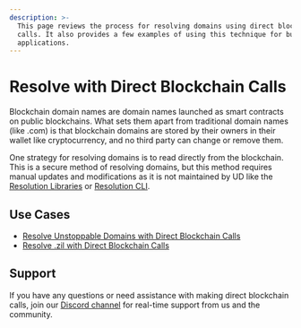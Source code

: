 ```yaml
---
description: >-
  This page reviews the process for resolving domains using direct blockchain
  calls. It also provides a few examples of using this technique for building
  applications.
---
```


# Resolve with Direct Blockchain Calls

Blockchain domain names are domain names launched as smart contracts on public blockchains. What sets them apart from traditional domain names (like .com) is that blockchain domains are stored by their owners in their wallet like cryptocurrency, and no third party can change or remove them.

One strategy for resolving domains is to read directly from the blockchain. This is a secure method of resolving domains, but this method requires manual updates and modifications as it is not maintained by UD like the [Resolution Libraries](../resolution-libraries/) or [Resolution CLI](../resolution-cli.md).

## **Use Cases**

* [Resolve Unstoppable Domains with Direct Blockchain Calls](resolve-unstoppable-domain-names.md)
* [Resolve .zil with Direct Blockchain Calls](resolve-.zil-without-libraries.md)

## Support

If you have any questions or need assistance with making direct blockchain calls, join our [Discord channel](https://discord.gg/b6ZVxSZ9Hn) for real-time support from us and the community.

